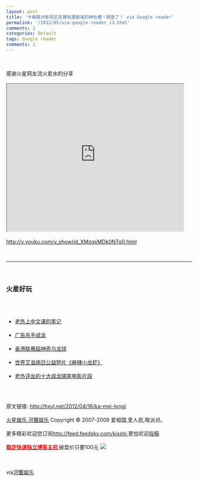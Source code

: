 ```yaml
---
layout: post
title: '卡梅隆对泰坦尼克裸戏遭删减的神吐槽！碉堡了！ via Google reader'
permalink: '/2012/05/via-google-reader_13.html'
comments: 1
categories: Default
tags: Google reader
comments: 1
---
```

  
 

<div xmlns="http://www.w3.org/1999/xhtml"><br/> <p>感谢火星网友流火若水的分享<br/><br/><iframe height="400" src="http://reader.googleusercontent.com/reader/embediframe?src=http://player.youku.com/player.php/sid/XMzgxMDk0NTg0/v.swf&amp;width=480&amp;height=400" width="480"> </iframe><br/><br/><a href="http://v.youku.com/v_show/id_XMzgxMDk0NTg0.html">http://v.youku.com/v_show/id_XMzgxMDk0NTg0.html</a> </p><br/><hr/><br/><h2><small>火星好玩</small> </h2><br/><ul><br/><li><a href="http://hxyl.net/2008/10/29/zhu-tou/" rel="bookmark" title="Permanent Link: 老外上中文课的笔记">老外上中文课的笔记</a> </li><br/><li><a href="http://hxyl.net/2010/07/29/cheng-long/" rel="bookmark" title="Permanent Link: 广告杀手成龙">广告杀手成龙</a> </li><br/><li><a href="http://hxyl.net/2011/12/18/shen-qi-wu-long-qiu/" rel="bookmark" title="Permanent Link: 香港联赛超神奇乌龙球">香港联赛超神奇乌龙球</a> </li><br/><li><a href="http://hxyl.net/2011/12/01/ma-la-xiao-long-xia/" rel="bookmark" title="Permanent Link: 世界艾滋病日公益短片《麻辣小龙虾》">世界艾滋病日公益短片《麻辣小龙虾》</a> </li><br/><li><a href="http://hxyl.net/2011/09/05/cheng-long-movie/" rel="bookmark" title="Permanent Link: 老外评出的十大成龙搞笑电影片段">老外评出的十大成龙搞笑电影片段</a> </li><br/></ul><br/><p>原文链接: <a href="http://hxyl.net/2012/04/16/ka-mei-long/">http://hxyl.net/2012/04/16/ka-mei-long/</a><br/><br/><a href="http://hxyl.net/">火星娱乐 河蟹娱乐</a> Copyright © 2007-2009 爱祖国,爱人民,唉派对。<br/><br/>更多精彩欢迎您订阅<a href="http://feed.feedsky.com/kisshi">http://feed.feedsky.com/kisshi</a>,更加欢迎<a href="http://hxyl.net/delivery/">投稿</a><br/><br/><a href="http://www.gegehost.com/"><strong><font color="red">稳定快速独立博客主机</font> </strong> </a>破盘价只要100元 <img src="http://img.tongji.linezing.com/922164/tongji.gif"/> </p><br/><img border="0" height="0" src="http://www1.feedsky.com/t1/628206809/kisshi/feedsky/s.gif?r=http://hxyl.net/2012/04/16/ka-mei-long/" width="0"/><br/><br/>via<a href="http://hxyl.net/2012/04/16/ka-mei-long/">河蟹娱乐</a><br/> </div>

  